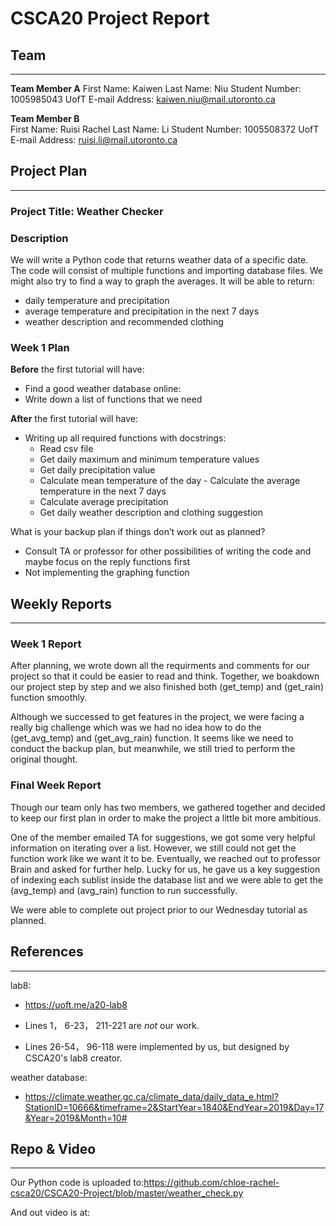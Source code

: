 # CSCA20 Project Report

## Team

--------

**Team Member A** 
First Name: Kaiwen
Last Name: Niu
Student Number: 1005985043
UofT E-mail Address: kaiwen.niu@mail.utoronto.ca

**Team Member B**  
First Name: Ruisi Rachel
Last Name: Li
Student Number: 1005508372
UofT E-mail Address: ruisi.li@mail.utoronto.ca

## Project Plan

--------

### Project Title: Weather Checker

### Description

We will write a Python code that returns weather data of a specific date. 
The code will consist of multiple functions and importing database files.
We might also try to find a way to graph the averages.
It will be able to return:
- daily temperature and precipitation
- average temperature and precipitation in the next 7 days
- weather description and recommended clothing 

### Week 1 Plan

**Before** the first tutorial will have:

- Find a good weather database online:
- Write down a list of functions that we need

**After** the first tutorial will have:

- Writing up all required functions with docstrings:
  - Read csv file
  - Get daily maximum and minimum temperature values
  - Get daily precipitation value
  - Calculate mean temperature of the day
        - Calculate the average temperature in the next 7 days
  - Calculate average precipitation
  - Get daily weather description and clothing suggestion 

What is your backup plan if things don’t work out as planned?

- Consult TA or professor for other possibilities of writing the code and maybe focus on the reply functions first
- Not implementing the graphing function 

## Weekly Reports

-----------------

### Week 1 Report

After planning, we wrote down all the requirments and comments for our project so that it could be easier to read and think. Together, we boakdown our project step by step and we also finished both (get_temp) and (get_rain) function smoothly. 

Although we successed to get features in the project, we were facing a really big challenge which was we had no idea how to do the (get_avg_temp) and (get_avg_rain) function. It seems like we need to conduct the backup plan, but meanwhile, we still tried to perform the original thought.

### Final Week Report

Though our team  only has two members, we gathered together and decided to keep our first plan in order to make the project a little bit more ambitious.

One of the member emailed TA for suggestions, we got some very helpful information on iterating over a list. However, we still could not get the function work like we want it to be. Eventually, we reached out to professor Brain and asked for further help. Lucky for us, he gave us a key suggestion of indexing each sublist inside the database list and we were able to get the (avg_temp) and (avg_rain) function to run successfully.

We were able to complete out project prior to our Wednesday tutorial as planned.

## References
-------------

lab8:
- https://uoft.me/a20-lab8

- Lines 1， 6-23， 211-221 are *not* our work.
- Lines 26-54， 96-118 were implemented by us, but designed by CSCA20's lab8 creator.

weather database:
- https://climate.weather.gc.ca/climate_data/daily_data_e.html?StationID=10666&timeframe=2&StartYear=1840&EndYear=2019&Day=17&Year=2019&Month=10#

## Repo & Video
---------------

Our Python code is uploaded to:https://github.com/chloe-rachel-csca20/CSCA20-Project/blob/master/weather_check.py

And out video is at:
